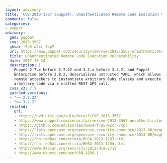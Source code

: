 ```yaml
---
layout: advisory
title: 'CVE-2013-3567 (puppet): Unauthenticated Remote Code Execution Vulnerability'
comments: false
categories:
- puppet
advisory:
  gem: puppet
  cve: 2013-3567
  ghsa: f7p5-w2cr-7cp7
  url: https://www.puppet.com/security/cve/cve-2013-3567-unauthenticated-remote-code-execution-vulnerability
  title: Unauthenticated Remote Code Execution Vulnerability
  date: 2017-10-24
  description: |
    Puppet 2.7.x before 2.7.22 and 3.2.x before 3.2.2, and Puppet
    Enterprise before 2.8.2, deserializes untrusted YAML, which allows
    remote attackers to instantiate arbitrary Ruby classes and execute
    arbitrary code via a crafted REST API call.
  cvss_v2: 7.5
  patched_versions:
  - "~> 2.7.22"
  - ">= 3.2.2"
  related:
    url:
    - https://nvd.nist.gov/vuln/detail/CVE-2013-3567
    - https://www.puppet.com/security/cve/cve-2013-3567-unauthenticated-remote-code-execution-vulnerability
    - https://github.com/advisories/GHSA-f7p5-w2cr-7cp7
    - http://lists.opensuse.org/opensuse-security-announce/2013-08/msg00002.html
    - http://lists.opensuse.org/opensuse-security-announce/2013-08/msg00019.html
    - http://rhn.redhat.com/errata/RHSA-2013-1283.html
    - http://rhn.redhat.com/errata/RHSA-2013-1284.html
    - http://www.debian.org/security/2013/dsa-2715
    - http://www.ubuntu.com/usn/USN-1886-1
---
```


